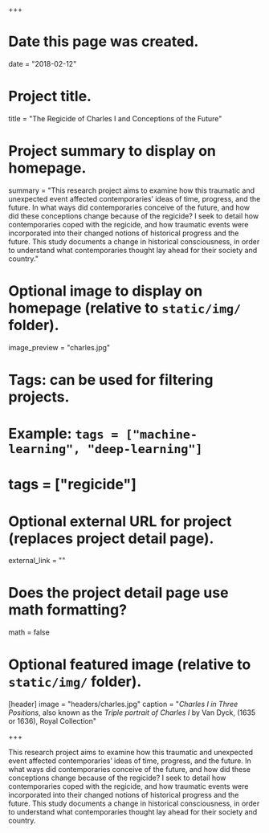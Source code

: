 +++
# Date this page was created.
date = "2018-02-12"

# Project title.
title = "The Regicide of Charles I and Conceptions of the Future"

# Project summary to display on homepage.
summary = "This research project aims to examine how this traumatic and unexpected event affected contemporaries’ ideas of time, progress, and the future. In what ways did contemporaries conceive of the future, and how did these conceptions change because of the regicide? I seek to detail how contemporaries coped with the regicide, and how traumatic events were incorporated into their changed notions of historical progress and the future. This study documents a change in historical consciousness, in order to understand what contemporaries thought lay ahead for their society and country."

# Optional image to display on homepage (relative to `static/img/` folder).
image_preview = "charles.jpg"

# Tags: can be used for filtering projects.
# Example: `tags = ["machine-learning", "deep-learning"]`
# tags = ["regicide"]

# Optional external URL for project (replaces project detail page).
external_link = ""

# Does the project detail page use math formatting?
math = false

# Optional featured image (relative to `static/img/` folder).
[header]
image = "headers/charles.jpg"
caption = "*Charles I in Three Positions*, also known as the *Triple portrait of Charles I* by Van Dyck, (1635 or 1636), Royal Collection"

+++

This research project aims to examine how this traumatic and unexpected event affected contemporaries’ ideas of time, progress, and the future. In what ways did contemporaries conceive of the future, and how did these conceptions change because of the regicide? I seek to detail how contemporaries coped with the regicide, and how traumatic events were incorporated into their changed notions of historical progress and the future. This study documents a change in historical consciousness, in order to understand what contemporaries thought lay ahead for their society and country.
